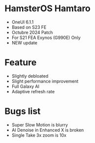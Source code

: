 # HamsterOS Hamtaro
- OneUI 6.1.1
- Based on S23 FE
- Octubre 2024 Patch
- For S21 FEA Exynos (G990E) Only
- NEW update
# Feature
- Slightly debloated
- Slight performance improvement 
- Full Galaxy AI
- Adaptive refresh rate
# Bugs list
- Super Slow Motion is blurry
- AI Denoise in Enhanced X is broken
- Single Take 3x zoom is 10x
